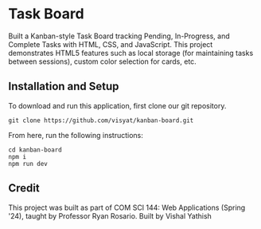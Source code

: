 # Task Board 
Built a Kanban-style Task Board tracking Pending, In-Progress, and Complete Tasks with HTML, CSS, and JavaScript. This project demonstrates HTML5 features such as local storage (for maintaining tasks between sessions), custom color selection for cards, etc. 

## Installation and Setup
To download and run this application, first clone our git repository.
```
git clone https://github.com/visyat/kanban-board.git
```

From here, run the following instructions:
```
cd kanban-board
npm i
npm run dev

```

## Credit
This project was built as part of COM SCI 144: Web Applications (Spring '24), taught by Professor Ryan Rosario. Built by Vishal Yathish